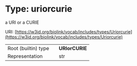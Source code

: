 
# Type: uriorcurie


a URI or a CURIE

URI: [https://w3id.org/biolink/vocab/includes/types/Uriorcurie](https://w3id.org/biolink/vocab/includes/types/Uriorcurie)

|  |  |  |
| --- | --- | --- |
| Root (builtin) type | | **URIorCURIE** |
| Representation | | str |
